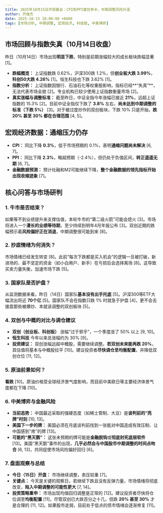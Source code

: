 ```yaml
---
title: 2025年10月15日齐观晨会：CPI和PPI喜忧参半，中期调整风险升温
author: 齐俊杰
date: 2025-10-15 10:00:00 +0800
tags: [市场分析, 中期调整, 宏观经济, 科技股, 中美博弈]
---
```


## 市场回顾与指数失真（10月14日收盘）

昨日（10月14日）市场出现**明显下跌**，特别是前期涨幅较大的成长板块跌幅显著 [1]。

*   **跌幅概览：** 上证指数跌 0.62%，沪深300跌 1.2%，但**创业板大跌 3.99%**，**科创50大跌 4.26%** [1]。恒生科技也下跌 3.62% [1]。
*   **指数分析：** 上证指数因银行、石油石化等权重股影响，指标已经**“失真”**，无法代表市场全貌 [2]。专业机构已较少使用上证指数衡量市场 [2]。
*   **真实涨幅与调整标准：** 截至昨日，中证全指今年涨幅已接近 **21%**，远超上证指数的 15.3% [2]。目前中证全指仅下跌了 **3.8%** 左右，**尚未达到中期调整的标准（下跌 5%）** [3]。对于被过度炒作的双创板块，下跌 10% 只是开始，**跌 20% 甚至 30% 都在合理范围** [4, 5]。

## 宏观经济数据：通缩压力仍存

*   **CPI：** 同比下降 **0.3%**，低于市场预期的 0.1%，表明**通缩问题尚未解决** [6, 7]。
*   **PPI：** 同比下降 **2.3%**，略超预期（-2.4%），但仍处于负值区间，**转正遥遥无期** [6, 7]。
*   **金融数据预测：** 预计社融和M2可能继续下降，**整个金融数据的领先指标开始出现收缩迹象** [7]。

## 核心问答与市场研判

### 1. 牛市是否结束？

如果等不到业绩提升来支撑估值，本轮牛市的“第二级火箭”可能会熄火 [3]。市场将进入一个**漫长的业绩等待期**，至少持续到明年4月年报公布 [3]。双创近期的跌幅预示着**风险偏好正在消退**，中期调整很可能到来 [8]。

### 2. 抄底情绪为何消失？

市场情绪已经发生转变 [8]。此前“每次下跌都是买入机会”的逻辑一旦被打破，新进场的、最不坚定的资金（如小白用户、新手）在亏损后会选择离场 [8]。这导致买卖力量失衡，加速市场下跌 [5]。

### 3. 国家队是否护盘？

从监测数据来看，昨日（14日）国家队**基本没有出手托底** [5]。沪深300等ETF大幅流出将近 **70个亿** [5]。国家队不会在指数只跌 1% 时就急于护盘 [4]，更不会去接盘那些被爆炒、本就该调整的双创板块 [5]。

### 4. 双创与中概的对比与调仓建议

*   **双创（创业板、科创板）** 涨幅“过于邪乎”，一个季度涨了 50% 以上 [9, 10]。
*   **恒生科技** 今年以来总涨幅约为 30% [9]。
*   **投资建议：** 双创涨幅远超中概股，需要继续调整。**若双创未来能再跌 20%**，其估值将基本与中概股拉平 [10]。建议投资者**尽快调仓至均衡配置**，并降低双创仓位 [11, 12]。

### 5. 原油前景如何？

**看跌** [10]。原油价格受全球经济景气度影响，而目前中美欧日等主要经济体景气度都在下降 [10]。

### 6. 中美博弈与金融风险

*   **当前态势：** 中国最近采取的强硬态度（如稀土管制、大豆）是**谈判前的“亮牌”时刻** [10, 13]。
*   **美国下一步的牌：** 美国必须在月底谈判前找到一张能对中国造成有效压制、让中国感到“疼”的牌 [13]。
*   **可能的“黑天鹅”：** 这张未预期的牌可能是**金融脱钩**或**彻底封死底层软件** [13]。美国“黑天鹅”事件的出现，**几乎必然会与中国股市中期调整的时间点吻合** [6, 13]，共同促使市场风险偏好回归 [6]。

### 7. 盘面观察与总结

*   **今日（15日）开盘：** 市场继续调整，卖压较重 [7]。
*   **关键点：** 今天是关键的观察日，若继续下跌且没有反弹力量，市场情绪将彻底改变，**陷入中期调整的可能性更大** [7, 14]。
*   **投资策略重申：** 市场出现均值回归调整是正常的 [12]。建议投资者尽快将仓位调至**均衡配置** [11]，尽管双创已大跌百分之十几，但跌 **20% 甚至 30%** 才是合理的 [11, 12]。如果股市走弱，目前处于低点的债市情绪会逐渐修复 [11]。

